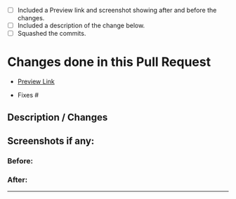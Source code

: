 <!-- Please read and understand everything below
**Do not delete any text other than where you are instructed to.** -->

<!-- **Students: If one of them is applicable to you. Please check it.** -->

<!-- Check by changing each `[ ]` to `[x]` Please take note of the whitespace as it matters.-->

- [ ] Included a Preview link and screenshot showing after and before the changes.
- [ ] Included a description of the change below.
- [ ] Squashed the commits.

# Changes done in this Pull Request

<!-- If your change will be reflected on the website, please provide a Test Link **Hint : `master`** -->
- [Preview Link](url)
<!-- If you fully fixed some issue, please insert the issue number after the #.
If you have not completely fixed an issue but only some part of it, then remove “Fixes #” and simply link the PR to the issue by writing '#<Issue Number>' -->
- Fixes #<Issue Number>


## Description / Changes



## Screenshots if any:
### Before:

### After:



- - - - - - - - - - - -
<!-- [preview link url]: https://<github_username>.github.io/<name_of_repository> -->
<!-- [squash]: https://stackoverflow.com/questions/5189560/squash-my-last-x-commits-together-using-git] -->
